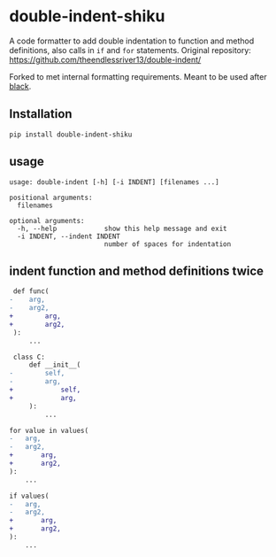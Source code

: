# double-indent-shiku

A code formatter to add double indentation to function and method definitions,
also calls in `if` and `for` statements. Original repository:
https://github.com/theendlessriver13/double-indent/

Forked to met internal formatting requirements. Meant to be used after
[black](https://github.com/psf/black).

## Installation

`pip install double-indent-shiku`

## usage

```console
usage: double-indent [-h] [-i INDENT] [filenames ...]

positional arguments:
  filenames

optional arguments:
  -h, --help            show this help message and exit
  -i INDENT, --indent INDENT
                        number of spaces for indentation
```

## indent function and method definitions twice

```diff
 def func(
-    arg,
-    arg2,
+        arg,
+        arg2,
 ):
     ...
```

```diff
 class C:
     def __init__(
-        self,
-        arg,
+            self,
+            arg,
     ):
         ...
```

```diff
for value in values(
-   arg,
-   arg2,
+       arg,
+       arg2,
):
    ...
```

```diff
if values(
-   arg,
-   arg2,
+       arg,
+       arg2,
):
    ...
```
